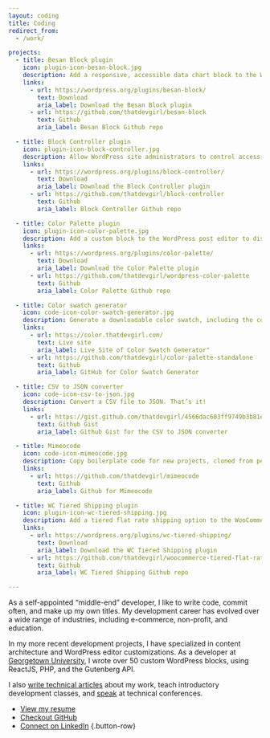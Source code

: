 ```yaml
---
layout: coding
title: Coding
redirect_from:
  - /work/

projects:
  - title: Besan Block plugin
    icon: plugin-icon-besan-block.jpg
    description: Add a responsive, accessible data chart block to the WordPress post editor.
    links:
      - url: https://wordpress.org/plugins/besan-block/
        text: Download
        aria_label: Download the Besan Block plugin
      - url: https://github.com/thatdevgirl/besan-block
        text: Github
        aria_label: Besan Block Github repo

  - title: Block Controller plugin
    icon: plugin-icon-block-controller.jpg
    description: Allow WordPress site administrators to control access to content blocks.
    links: 
      - url: https://wordpress.org/plugins/block-controller/
        text: Download
        aria_label: Download the Block Controller plugin
      - url: https://github.com/thatdevgirl/block-controller
        text: Github
        aria_label: Block Controller Github repo

  - title: Color Palette plugin
    icon: plugin-icon-color-palette.jpg
    description: Add a custom block to the WordPress post editor to display color swatches.
    links: 
      - url: https://wordpress.org/plugins/color-palette/
        text: Download
        aria_label: Download the Color Palette plugin
      - url: https://github.com/thatdevgirl/wordpress-color-palette
        text: Github
        aria_label: Color Palette Github repo

  - title: Color swatch generator
    icon: code-icon-color-swatch-generator.jpg
    description: Generate a downloadable color swatch, including the color's hex, RGB, and CYMK values.
    links: 
      - url: https://color.thatdevgirl.com/
        text: Live site
        aria_label: Live Site of Color Swatch Generator"
      - url: https://github.com/thatdevgirl/color-palette-standalone
        text: Github
        aria_label: GitHub for Color Swatch Generator

  - title: CSV to JSON converter
    icon: code-icon-csv-to-json.jpg
    description: Convert a CSV file to JSON. That’s it!
    links:
      - url: https://gist.github.com/thatdevgirl/4566dac603ff9749b3b81e13b34d1eb8
        text: Github Gist
        aria_label: Github Gist for the CSV to JSON converter

  - title: Mimeocode
    icon: code-icon-mimeocode.jpg
    description: Copy boilerplate code for new projects, cloned from personal GitHub repos using Node.
    links: 
      - url: https://github.com/thatdevgirl/mimeocode
        text: Github
        aria_label: Github for Mimeocode

  - title: WC Tiered Shipping plugin
    icon: plugin-icon-wc-tiered-shipping.jpg
    description: Add a tiered flat rate shipping option to the WooCommerce plugin.
    links: 
      - url: https://wordpress.org/plugins/wc-tiered-shipping/
        text: Download
        aria_label: Download the WC Tiered Shipping plugin
      - url: https://github.com/thatdevgirl/woocommerce-tiered-flat-rate
        text: Github
        aria_label: WC Tiered Shipping Github repo

---
```


<section markdown="1" class="coding-intro" aria-label="Introduction">

As a self-appointed “middle-end” developer, I like to write code, commit often, and make up my own titles. My development career has evolved over a wide range of industries, including e-commerce, non-profit, and education. 

In my more recent development projects, I have specialized in content architecture and WordPress editor customizations. As a developer at [Georgetown University](https://georgetown.edu), I wrote over 50 custom WordPress blocks, using ReactJS, PHP, and the Gutenberg API.

I also [write technical articles](/blog/) about my work, teach introductory development classes, and [speak](/speaking/) at technical conferences.

</section>


<section markdown="1" class="coding-resume" aria-label="Resume">

* <a href="joni-halabi-resume.pdf" class="ri-list-check-3">View my resume</a>
* <a href="https://github.com/thatdevgirl" class="ri-github-fill">Checkout GitHub</a>
* <a href="https://www.linkedin.com/in/jonihalabi/" class="ri-linkedin-box-fill">Connect on LinkedIn</a>
{.button-row}

</section>

